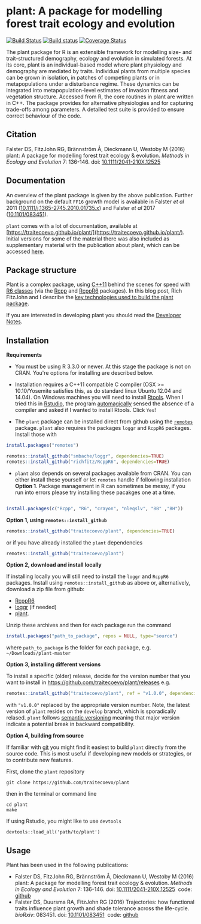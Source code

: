 # plant: A package for modelling forest trait ecology and evolution

[![Build Status](https://travis-ci.org/traitecoevo/plant.png?branch=master)](https://travis-ci.org/traitecoevo/plant)
[![Build status](https://ci.appveyor.com/api/projects/status/github/traitecoevo/plant?branch=master&svg=true)](https://ci.appveyor.com/project/traitecoevo/plant/branch/master)
[![Coverage Status](https://coveralls.io/repos/github/traitecoevo/plant/badge.svg?branch=master)](https://coveralls.io/github/traitecoevo/plant?branch=master)


The plant package for R is an extensible framework for modelling size- and trait-structured demography, ecology and evolution in simulated forests. At its core, plant is an individual-based model where plant physiology and demography are mediated by traits. Individual plants from multiple species can be grown in isolation, in patches of competing plants or in metapopulations under a disturbance regime. These dynamics can be integrated into metapopulation-level estimates of invasion fitness and vegetation structure. Accessed from R, the core routines in plant are written in C++. The package provides for alternative physiologies and for capturing trade-offs among parameters. A detailed test suite is provided to ensure correct behaviour of the code.

## Citation

Falster DS, FitzJohn RG, Brännström Å, Dieckmann U, Westoby M (2016) plant: A package for modelling forest trait ecology & evolution. *Methods in Ecology and Evolution* 7: 136-146. doi: [10.1111/2041-210X.12525](http://doi.org/10.1111/2041-210X.12525)

## Documentation

An overview of the plant package is given by the above publication. Further background on the default `FF16` growth model is available in Falster *et al* 2011 ([10.1111/j.1365-2745.2010.01735.x](http://doi.org/10.1111/j.1365-2745.2010.01735.x)) and Falster *et al* 2017 ([10.1101/083451](http://doi.org/10.1101/083451)).

`plant` comes with a lot of documentation, available at [https://traitecoevo.github.io/plant/](https://traitecoevo.github.io/plant/). Initial versions for some of the material there was also  included as supplementary material with the publication about plant, which can be accessed [here](http://onlinelibrary.wiley.com/doi/10.1111/2041-210X.12525/abstract#footer-support-info). 


## Package structure

Plant is a complex package, using [C++11](https://en.wikipedia.org/wiki/C%2B%2B11) behind the scenes for speed with [R6 classes](https://cran.r-project.org/web/packages/R6/vignettes/Introduction.html) (via the [Rcpp](https://cran.r-project.org/web/packages/Rcpp/index.html) and [RcppR6](https://github.com/richfitz/RcppR6) packages).  In this blog post, Rich FitzJohn and I describe the [key technologies used to build the plant package](https://methodsblog.wordpress.com/2016/02/23/plant/). 

If you are interested in developing plant you should read the [Developer Notes](https://traitecoevo.github.io/plant/articles/developer_notes.html).

## Installation

**Requirements**

- You must be using R 3.3.0 or newer. At this stage the package is not on CRAN. You're options for installing are described below.


- Installation requires a C++11 compatible C compiler (OSX >= 10.10/Yosemite satisfies this, as do standard linux Ubuntu 12.04 and 14.04). On Windows machines you will need to install [Rtools](http://cran.r-project.org/bin/windows/Rtools/). When I tried this in [Rstudio](https://www.rstudio.com/), the program [automagically](https://en.oxforddictionaries.com/definition/automagically) sensed the absence of a compiler and asked if I wanted to install Rtools. Click `Yes`!

- The `plant` package can be installed direct from github using the [`remotes`](https://cran.r-project.org/web/packages/remotes/index.html) package. `plant` also requires the packages `loggr` and `RcppR6` packages. Install those with

```r
install.packages("remotes")

remotes::install_github("smbache/loggr", dependencies=TRUE)
remotes::install_github("richfitz/RcppR6", dependencies=TRUE)
```

- `plant` also depends on several packages available from CRAN. You can either install these yourself or let `remotes` handle if following installation **Option 1**. Package management in R can sometimes be messy, if you run into errors please try installing these pacakges one at a time.

```r

install.packages(c("Rcpp", "R6", "crayon", "nleqslv", "BB" ,"BH"))
``` 

**Option 1, using `remotes::install_github`**

```r
remotes::install_github("traitecoevo/plant", dependencies=TRUE)
```

or if you have already installed the `plant` dependencies

```r
remotes::install_github("traitecoevo/plant")
```

**Option 2, download and install locally**

If installing locally you will still need to install the `loggr` and `RcppR6` packages. Install using `remotes::install_github` as above or, alternatively, download a zip file from github:

- [RcppR6](https://github.com/richfitz/RcppR6/archive/master.zip)
- [loggr](https://github.com/smbache/loggr/archive/master.zip) (if needed)
- [plant](https://github.com/traitecoevo/plant/archive/master.zip). 

Unzip these archives and then for each package run the command

```r
install.packages("path_to_package", repos = NULL, type="source")

```
where `path_to_package` is the folder for each package, e.g. `~/Downloads/plant-master`


**Option 3, installing different versions** 

To install a specific (older) release, decide for the version number that you want to install in https://github.com/traitecoevo/plant/releases  e.g.

```r
remotes::install_github("traitecoevo/plant", ref = "v1.0.0", dependencies=TRUE)

```

with `"v1.0.0"` replaced by the appropriate version number. Note, the latest version of `plant` resides on the `develop` branch, which is sporadically relased. `plant` follows [semantic versioning](https://semver.org/) meaning that major version indicate a potential break in backward compatibility.

**Option 4, building from source**

If familiar with [git](https://git-scm.com/) you might find it easiest to build `plant` directly from the source code. This is most useful if developing new models or strategies, or to contribute new features.

First, clone the `plant` repository

```
git clone https://github.com/traitecoevo/plant
```

then in the terminal or command line

```
cd plant
make
```

If using Rstudio, you might like to use `devtools`
```
devtools::load_all('path/to/plant')
```

## Usage

Plant has been used in the following publications:

- Falster DS, FitzJohn RG, Brännström Å, Dieckmann U, Westoby M (2016) plant: A package for modelling forest trait ecology & evolution. *Methods in Ecology and Evolution* 7: 136-146. doi: [10.1111/2041-210X.12525](http://doi.org/10.1111/2041-210X.12525)&nbsp; code: [github](https://github.com/traitecoevo/plant_paper)
- Falster DS, Duursma RA, FitzJohn RG (2016) Trajectories: how functional traits influence plant growth and shade tolerance across the life-cycle. *bioRxiv*: 083451. doi: [10.1101/083451](http://doi.org/10.1101/083451)&nbsp; code: [github](https://github.com/traitecoevo/growth_trajectories)
